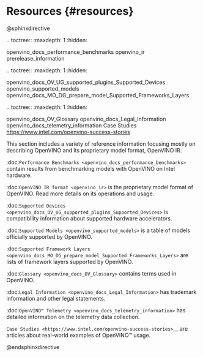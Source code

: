 # Resources {#resources}


@sphinxdirective

.. toctree::
   :maxdepth: 1
   :hidden:

   openvino_docs_performance_benchmarks
   openvino_ir
   prerelease_information

.. toctree::
   :maxdepth: 1
   :hidden:

   openvino_docs_OV_UG_supported_plugins_Supported_Devices
   openvino_supported_models
   openvino_docs_MO_DG_prepare_model_Supported_Frameworks_Layers

.. toctree::
   :maxdepth: 1
   :hidden:

   openvino_docs_OV_Glossary
   openvino_docs_Legal_Information
   openvino_docs_telemetry_information
   Case Studies <https://www.intel.com/openvino-success-stories>


This section includes a variety of reference information focusing mostly on describing OpenVINO 
and its proprietary model format, OpenVINO IR.

:doc:`Performance Benchmarks <openvino_docs_performance_benchmarks>` contain results from benchmarking models with OpenVINO on Intel hardware.

:doc:`OpenVINO IR format <openvino_ir>` is the proprietary model format of OpenVINO. Read more details on its operations and usage. 

:doc:`Supported Devices <openvino_docs_OV_UG_supported_plugins_Supported_Devices>` is compatibility information about supported hardware accelerators.

:doc:`Supported Models <openvino_supported_models>` is a table of models officially supported by OpenVINO. 

:doc:`Supported Framework Layers <openvino_docs_MO_DG_prepare_model_Supported_Frameworks_Layers>` are lists of framework layers supported by OpenVINO. 

:doc:`Glossary <openvino_docs_OV_Glossary>` contains terms used in OpenVINO.

:doc:`Legal Information <openvino_docs_Legal_Information>` has trademark information and other legal statements.

:doc:`OpenVINO™ Telemetry <openvino_docs_telemetry_information>` has detailed information on the telemetry data collection. 

`Case Studies <https://www.intel.com/openvino-success-stories>`__ are articles about real-world examples of OpenVINO™ usage.


@endsphinxdirective


